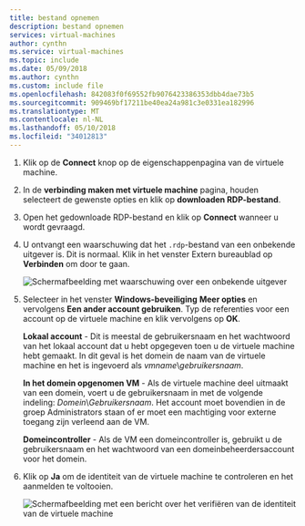 ```yaml
---
title: bestand opnemen
description: bestand opnemen
services: virtual-machines
author: cynthn
ms.service: virtual-machines
ms.topic: include
ms.date: 05/09/2018
ms.author: cynthn
ms.custom: include file
ms.openlocfilehash: 842083f0f69552fb9076423386353dbb4dae73b5
ms.sourcegitcommit: 909469bf17211be40ea24a981c3e0331ea182996
ms.translationtype: MT
ms.contentlocale: nl-NL
ms.lasthandoff: 05/10/2018
ms.locfileid: "34012813"
---
```

1. Klik op de **Connect** knop op de eigenschappenpagina van de virtuele machine. 
2. In de **verbinding maken met virtuele machine** pagina, houden selecteert de gewenste opties en klik op **downloaden RDP-bestand**.
2. Open het gedownloade RDP-bestand en klik op **Connect** wanneer u wordt gevraagd. 
2. U ontvangt een waarschuwing dat het `.rdp`-bestand van een onbekende uitgever is. Dit is normaal. Klik in het venster Extern bureaublad op **Verbinden** om door te gaan.
   
    ![Schermafbeelding met waarschuwing over een onbekende uitgever](./media/virtual-machines-log-on-win-server/rdp-warn.png)
3. Selecteer in het venster **Windows-beveiliging** **Meer opties** en vervolgens **Een ander account gebruiken**. Typ de referenties voor een account op de virtuele machine en klik vervolgens op **OK**.
   
     **Lokaal account** - Dit is meestal de gebruikersnaam en het wachtwoord van het lokaal account dat u hebt opgegeven toen u de virtuele machine hebt gemaakt. In dit geval is het domein de naam van de virtuele machine en het is ingevoerd als *vmname*&#92;*gebruikersnaam*.  
   
    **In het domein opgenomen VM** - Als de virtuele machine deel uitmaakt van een domein, voert u de gebruikersnaam in met de volgende indeling: *Domein*&#92;*Gebruikersnaam*. Het account moet bovendien in de groep Administrators staan of er moet een machtiging voor externe toegang zijn verleend aan de VM.
   
    **Domeincontroller** - Als de VM een domeincontroller is, gebruikt u de gebruikersnaam en het wachtwoord van een domeinbeheerdersaccount voor het domein.
4. Klik op **Ja** om de identiteit van de virtuele machine te controleren en het aanmelden te voltooien.
   
   ![Schermafbeelding met een bericht over het verifiëren van de identiteit van de virtuele machine](./media/virtual-machines-log-on-win-server/cert-warning.png)

